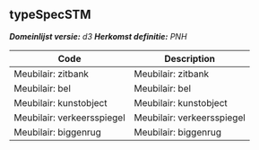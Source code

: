 ## typeSpecSTM

*__Domeinlijst versie:__ d3*
*__Herkomst definitie:__ PNH*

|__Code__ |__Description__	|
|	---	|	---	|
| Meubilair: zitbank | Meubilair: zitbank |
| Meubilair: bel | Meubilair: bel |
| Meubilair: kunstobject | Meubilair: kunstobject |
| Meubilair: verkeersspiegel | Meubilair: verkeersspiegel |
| Meubilair: biggenrug | Meubilair: biggenrug |